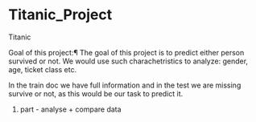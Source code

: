 # Titanic_Project
Titanic

Goal of this project:¶
The goal of this project is to predict either person survived or not. We would use such charachetristics to analyze: gender, age, ticket class etc.

In the train doc we have full information and in the test we are missing survive or not, as this would be our task to predict it.

1. part - analyse + compare data 
